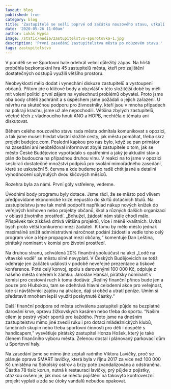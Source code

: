 ```yaml
---
layout: blog
published: true
category: blog
title: 'Zastupitelé se sešli poprvé od začátku nouzového stavu, utkali se ve Sportovní hale'
date: '2020-05-26 11:00am'
author: Lukáš Hypša
image: /static/media/zastupitelstvo-sporotovka-1.jpg
description: 'První zasedání zastupitelstva města po nouzovém stavu.'
tags: zastupitelstvo
---
```

V pondělí se ve Sportovní hale odehrál velmi důležitý zápas. Na hřišti proběhla bezkontaktní hra 45 zastupitelů města, kteří pro zajištění dostatečných odstupů využili většího prostoru. 

Neobvyklosti mělo dodat i vynechání diskuze zastupitelů a vystoupení občanů. Přitom jde o klíčové body a obzvlášť v této složitější době by měli mít volení politici první zájem na vyslechnutí problémů obyvatel. Proto jsme oba body chtěli zachránit a s úspěchem jsme požádali o jejich zařazení.
U návrhu na skutečnou podporu pro živnostníky, kteří jsou v mnoha případech na pokraji krachu, jsme už ale nepochodili. Většina zbylých zastupitelů, včetně těch z vládnoucího hnutí ANO a HOPB, nechtěla o tématu ani diskutovat.

Během celého nouzového stavu rada města odmítala komunikovat s opozicí, a tak jsme museli hledat vlastní složité cesty, jak městu pomáhat, třeba skrz projekt budejce.com. Poslední kapkou pro nás bylo, když se pan primátor na zasedání ani neobtěžoval informovat zbylé zastupitele o tom, jak se město České Budějovice vypořádalo s opatřeními a jaký je aktuální stav a plán do budoucna na případnou druhou vlnu. V reakci na to jsme v opozici sesbírali dostatečné množství podpisů pro svolání mimořádného zasedání, které se uskuteční 5. června a kde budeme po radě chtít jasné a detailní vyhodnocení uplynulých dvou klíčových měsíců.

Rozehra byla za námi. První góly vstřeleny, vedeme.

Úvodními body programu byly dotace. Jsme rádi, že se město pod vlivem předpovídané ekonomické krize nepustilo do škrtů dotačních titulů. Na zastupitelstvu jsme tak mohli podpořit například nákup nových knížek do veřejných knihoven nebo projekty občanů, škol a různých dalších organizací v oblasti životního prostředí. „Bohužel, žádostí nám stále chodí málo. Příspěvek tak získává drtivá většina projektů, více i méně kvalitních. Uvítal bych proto větší konkurenci mezi žadateli. K tomu by mělo město jednak maximálně snížit administrativní náročnost podání žádosti a vedle toho celý program více a lépe propagovat mezi občany,“ komentuje Dan Leština, pirátský nominant v komisi pro životní prostředí.

Na druhou stranu, schválená 20% finanční spoluúčast na akci „Lodě na vltavské vodě” se městu silně nevyplatí. V Českých Budějovicích se totiž odehraje jen začátek události v podobě neveřejné prezentace a tiskové konference. Poté celý konvoj, spolu s darovanými 100 000 Kč, odpluje z našeho města směrem k zámku.
Jaroslav Hansal, pirátský nominant v komisi pro cestovní ruch k tomu dodává: „Reálný finanční přínos bude jen a pouze pro Hlubokou, tam se odehrává hlavní celodenní akce pro veřejnost, kde si návštěvníci zajdou na atrakce, dají si oběd a utratí peníze. Umím si představit mnohem lepší využití poskytnuté částky.“

Další finanční podpora od města schválena zastupiteli půjde na bezplatné darování krve, opravu žižkovských kasáren nebo třeba do sportu.
“Naším cílem je pestrý výběr sportů pro každého. Proto jsme na dnešním zastupitelstvu mimo jiné zvedli ruku i pro dotaci mládežnických klubů, tanečních skupin nebo třeba sportovní činnosti pro děti i dospělé s handicapem,” vysvětluje pirátský zastupitel Honza Hošek, který je také členem finančního výboru města. 
Zelenou dostal i plánovaný parkovací dům u Sportovní haly. 

Na zasedání jsme se mimo jiné zeptali radního Viktora Lavičky, proč se plánuje oprava SMART lavičky, která byla v říjnu 2017 za více než 100 000 Kč umístěna na Sokolský ostrov a brzy poté zvandalizována a odstraněna. Částka 78 tisíc korun, nutná k restauraci lavičky, prý půjde z pojistky, otázkou ovšem je, jak moc se  městu pojištění na takovýto kontroverzní projekt vyplatí a zda se útoky vandalů nebudou opakovat.
